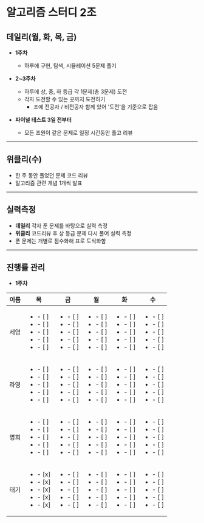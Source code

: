 # 알고리즘 스터디 2조
## 데일리(월, 화, 목, 금)
- **1주차**
  - 하루에 구현, 탐색, 시뮬레이션 5문제 풀기  
  
- **2~3주차**
  - 하루에 상, 중, 하 등급 각 1문제(총 3문제) 도전
  - 각자 도전할 수 있는 곳까지 도전하기
    - 조에 전공자 / 비전공자 함께 있어 '도전'을 기준으로 잡음  
- **파이널 테스트 3일 전부터**
  - 모든 조원이 같은 문제로 일정 시간동안 풀고 리뷰
---
## 위클리(수)
- 한 주 동안 풀었던 문제 코드 리뷰
- 알고리즘 관련 개념 1개씩 발표
---
## 실력측정
- **데일리** 각자 푼 문제를 바탕으로 실력 측정
- **위클리** 코드리뷰 후 상 등급 문제 다시 풀어 실력 측정
- 푼 문제는 개별로 점수화해 표로 도식화함
---
## 진행률 관리
- **1주차**   

| 이름 | 목                                                                                   | 금                                                                                   | 월                                                                                   | 화                                                                                   | 수                                                                                   |
|------|--------------------------------------------------------------------------------------|--------------------------------------------------------------------------------------|--------------------------------------------------------------------------------------|--------------------------------------------------------------------------------------|--------------------------------------------------------------------------------------|
| 세영 | <ul><li>- [ ] </li><li>- [ ] </li><li>- [ ] </li><li>- [ ] </li><li>- [ ] </li></ul> | <ul><li>- [ ] </li><li>- [ ] </li><li>- [ ] </li><li>- [ ] </li><li>- [ ] </li></ul> | <ul><li>- [ ] </li><li>- [ ] </li><li>- [ ] </li><li>- [ ] </li><li>- [ ] </li></ul> | <ul><li>- [ ] </li><li>- [ ] </li><li>- [ ] </li><li>- [ ] </li><li>- [ ] </li></ul> | <ul><li>- [ ] </li><li>- [ ] </li><li>- [ ] </li><li>- [ ] </li><li>- [ ] </li></ul> |
| 라영 | <ul><li>- [ ] </li><li>- [ ] </li><li>- [ ] </li><li>- [ ] </li><li>- [ ] </li></ul> | <ul><li>- [ ] </li><li>- [ ] </li><li>- [ ] </li><li>- [ ] </li><li>- [ ] </li></ul> | <ul><li>- [ ] </li><li>- [ ] </li><li>- [ ] </li><li>- [ ] </li><li>- [ ] </li></ul> | <ul><li>- [ ] </li><li>- [ ] </li><li>- [ ] </li><li>- [ ] </li><li>- [ ] </li></ul> | <ul><li>- [ ] </li><li>- [ ] </li><li>- [ ] </li><li>- [ ] </li><li>- [ ] </li></ul> |
| 명희 | <ul><li>- [ ] </li><li>- [ ] </li><li>- [ ] </li><li>- [ ] </li><li>- [ ] </li></ul> | <ul><li>- [ ] </li><li>- [ ] </li><li>- [ ] </li><li>- [ ] </li><li>- [ ] </li></ul> | <ul><li>- [ ] </li><li>- [ ] </li><li>- [ ] </li><li>- [ ] </li><li>- [ ] </li></ul> | <ul><li>- [ ] </li><li>- [ ] </li><li>- [ ] </li><li>- [ ] </li><li>- [ ] </li></ul> | <ul><li>- [ ] </li><li>- [ ] </li><li>- [ ] </li><li>- [ ] </li><li>- [ ] </li></ul> |
| 태기 | <ul><li>- [x] </li><li>- [x] </li><li>- [x] </li><li>- [x] </li><li>- [x] </li></ul> | <ul><li>- [ ] </li><li>- [ ] </li><li>- [ ] </li><li>- [ ] </li><li>- [ ] </li></ul> | <ul><li>- [ ] </li><li>- [ ] </li><li>- [ ] </li><li>- [ ] </li><li>- [ ] </li></ul> | <ul><li>- [ ] </li><li>- [ ] </li><li>- [ ] </li><li>- [ ] </li><li>- [ ] </li></ul> | <ul><li>- [ ] </li><li>- [ ] </li><li>- [ ] </li><li>- [ ] </li><li>- [ ] </li></ul> |
